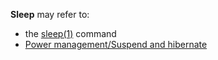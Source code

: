**Sleep** may refer to:

*   the [sleep(1)](https://jlk.fjfi.cvut.cz/arch/manpages/man/sleep.1) command
*   [Power management/Suspend and hibernate](/index.php/Power_management/Suspend_and_hibernate "Power management/Suspend and hibernate")